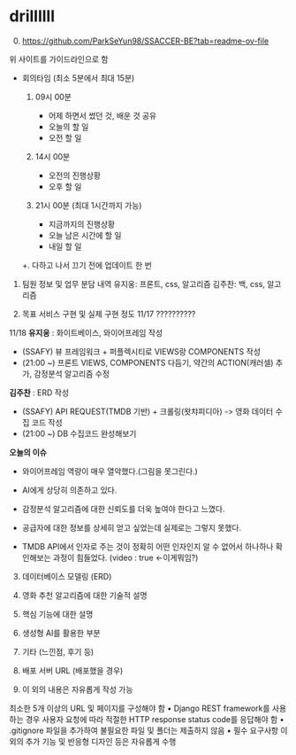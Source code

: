 # drillllll
0. https://github.com/ParkSeYun98/SSACCER-BE?tab=readme-ov-file

위 사이트를 가이드라인으로 함
- 회의타임 (최소 5분에서 최대 15분)
    1. 09시 00분
        - 어제 하면서 썼던 것, 배운 것 공유
        - 오늘의 할 일
        - 오전 할 일

    2. 14시 00분
        - 오전의 진행상황
        - 오후 할 일

    3. 21시 00분 (최대 1시간까지 가능)
        - 지금까지의 진행상황
        - 오늘 남은 시간에 할 일
        - 내일 할 일
        
    +. 다하고 나서 끄기 전에 업데이트 한 번

1. 팀원 정보 및 업무 분담 내역
유지웅: 프론트, css, 알고리즘
김주찬: 백, css, 알고리즘

2. 목표 서비스 구현 및 실제 구현 정도
11/17
??????????

11/18
**유지웅**
: 화이트베이스, 와이어프레임 작성
- (SSAFY) 뷰 프레임워크 + 퍼플렉시티로 VIEWS랑 COMPONENTS 작성
- (21:00 ~) 프론트 VIEWS, COMPONENTS 다듬기, 약간의 ACTION(캐러셀) 추가, 감정분석 알고리즘 수정

**김주찬**
: ERD 작성
- (SSAFY) API REQUEST(TMDB 기반) + 크롤링(왓챠피디아) -> 영화 데이터 수집 코드 작성
- (21:00 ~) DB 수집코드 완성해보기

**오늘의 이슈**
- 와이어프레임 역량이 매우 열악했다.(그림을 못그린다.)
- AI에게 상당히 의존하고 있다.
- 감정분석 알고리즘에 대한 신뢰도를 더욱 높여야 한다고 느꼈다.

- 공급자에 대한 정보를 상세히 얻고 싶었는데 실제로는 그렇지 못했다.
- TMDB API에서 인자로 주는 것이 정확히 어떤 인자인지 알 수 없어서 하나하나 확인해보는 과정이 힘들었다. (video : true <-이게뭐임?)

3. 데이터베이스 모델링 (ERD)


4. 영화 추천 알고리즘에 대한 기술적 설명


5. 핵심 기능에 대한 설명


6. 생성형 AI를 활용한 부분


7. 기타 (느낀점, 후기 등)


8. 배포 서버 URL (배포했을 경우)


9. 이 외의 내용은 자유롭게 작성 가능


최소한 5개 이상의 URL 및 페이지를 구성해야 함
• Django REST framework를 사용하는 경우 사용자 요청에 따라 적절한
HTTP response status code를 응답해야 함
• .gitignore 파일을 추가하여 불필요한 파일 및 폴더는 제출하지 않음
• 필수 요구사항 이 외의 추가 기능 및 반응형 디자인 등은 자유롭게 수행